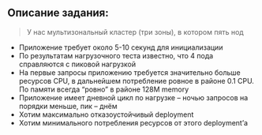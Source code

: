 ## Описание задания:

> У нас мультизональный кластер (три зоны), в котором пять нод
- Приложение требует около 5-10 секунд для инициализации 
- По результатам нагрузочного теста известно, что 4 пода справляются с пиковой нагрузкой 
- На первые запросы приложению требуется значительно больше ресурсов CPU, в дальнейшем потребление ровное в районе 0.1 CPU. По памяти всегда “ровно” в районе 128M memory 
- Приложение имеет дневной цикл по нагрузке – ночью запросов на порядки меньше, пик – днём 
- Хотим максимально отказоустойчивый deployment 
- Хотим минимального потребления ресурсов от этого deployment’а